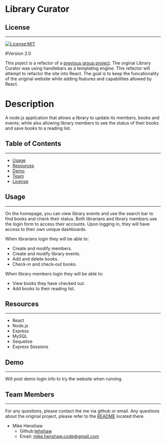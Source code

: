 # Library Curator


 ## License
--------------
[![License:MIT](https://img.shields.io/badge/License-MIT-green)](https://opensource.org/licenses/MIT)

#Version 2.0

This poject is a refactor of a [previous group project](https://github.com/faithelizagreen/library-curator). The orginal Library Curator was using handlebars as a templating engine. This refactor will attempt to refactor the site into React. The goal is to keep the funcationality of the original website while adding features and capabilities allowed by React. 

# Description

A node.js application that allows a library to update its members, books and events; while also allowing library members to see the status of their books and save books to a reading list.

## Table of Contents
--------------------
* [Usage](#usage)
* [Resources](#resources)
* [Demo](#demo)
* [Team](#team)
* [License](#license)

## Usage
-------------
On the homepage, you can view library events and use the search bar to find books and check their status. Both librarians and library members use the login form to access their accounts. Upon logging in, they will have access to their own unique dashboards. 


When librarians login they will be able to:
* Create and modify members.
* Create and modify library events.
* Add and delete books.
* Check-in and check-out books.

When library members login they will be able to:
 * View books they have checked out.
 * Add books to their reading list.

  ## Resources
--------------
  * React
  * Node.js
  * Express
  * MySQL
  * Sequelize
  * Express Sessions

  ## Demo
  --------------
  
  Will post demo login info to try the website when running.

  ## Team Members
 --------------
 For any questions, please contact the me via github or email. Any questions about the original project, please refer to the [README](https://github.com/faithelizagreen/library-curator#readme) located there.

* Mike Henshaw
    - Github:[tehshaw](https://github.com/tehshaw)
    - Email: mike.henshaw.code@gmail.com 
